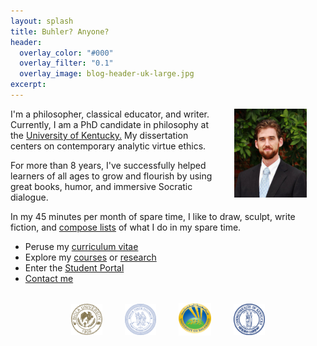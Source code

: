 ```yaml
---
layout: splash
title: Buhler? Anyone?
header: 
  overlay_color: "#000"
  overlay_filter: "0.1"
  overlay_image: blog-header-uk-large.jpg
excerpt: 
--- 
```


<img src="/images/keithbuhler-golden.png" alt="Keith Buhler, Philosopher" hspace="30px" align="right" width="23%"> 

I'm a philosopher, classical educator, and writer. Currently, I am a PhD candidate in philosophy at the [University of Kentucky.](https://philosophy.as.uky.edu/users/kebu226) My dissertation centers on contemporary analytic virtue ethics.

For more than 8 years, I've successfully helped learners of all ages to grow and flourish by using great books, humor, and immersive Socratic dialogue. 

In my 45 minutes per month of spare time, I like to draw, sculpt, write fiction, and [compose lists](https://en.wikipedia.org/wiki/Recursion) of what I do in my spare time. 

* Peruse my [curriculum vitae](/cv)
* Explore my [courses](/teaching) or [research](/research)
* Enter the [Student Portal](/students) 
* [Contact me](/contact)


<br>

<div align="center"> &nbsp;&nbsp; <img src="/images/seal-biola.png" alt="Biola" height="50" align="center" hspace="10px" width="50"> &nbsp;&nbsp; <img src="/images/seal-thi.png" alt="Torrey Honors" height="50" width="50" align="center" hspace="10px"> &nbsp;&nbsp; <img src="/images/seal-balamand.png" alt="Balamand" height="52" width="52" align="center" hspace="10px"> &nbsp;&nbsp; <img src="/images/seal-uk.png" alt="Kentucky" height="50" width="50" align="center" hspace="10px"> &nbsp;&nbsp; </div>